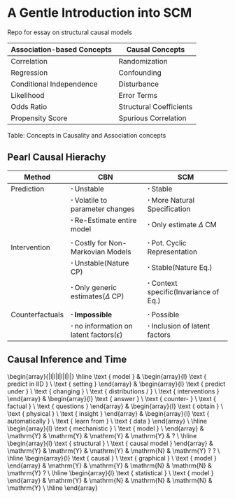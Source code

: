 # A Gentle Introduction into SCM 

Repo for essay on structural causal models 


 | Association-based Concepts |  Causal Concepts
|--------------------------|------------------------|
| Correlation              | Randomization  
| Regression               | Confounding
| Conditional Independence | Disturbance
| Likelihood               | Error Terms      
| Odds Ratio               | Structural Coefficients       
| Propensity Score         | Spurious Correlation    

Table: Concepts in Causality and Association concepts

## Pearl Causal Hierachy 

 |Method         | CBN |  SCM
|----------------|---------------------------|------------------------|
| Prediction     | $\boldsymbol{\cdot}$ Unstable                                                                                        | $\boldsymbol{\cdot}$ Stable                 
|                | $\boldsymbol{\cdot}$ Volatile to parameter changes                                                                   | $\boldsymbol{\cdot}$ More Natural Specification 
|                | $\boldsymbol{\cdot}$ Re-Estimate entire model                                                                        | $\boldsymbol{\cdot}$ Only estimate $\Delta$ CM
|                |                                                                                                                      | 
| Intervention   | $\boldsymbol{\cdot}$ Costly for Non-Markovian Models                                                                 | $\boldsymbol{\cdot}$ Pot. Cyclic Representation
|                | $\boldsymbol{\cdot}$ Unstable(Nature CP)                                                                             | $\boldsymbol{\cdot}$ Stable(Nature Eq.)
|                | $\boldsymbol{\cdot}$ Only generic estimates($\Delta$ CP)                                                             | $\boldsymbol{\cdot}$ Context specific(Invariance of Eq.)
|                |                                                                                                                      | 
|Counterfactuals | $\boldsymbol{\cdot}$ **Impossible**                                                                                  | $\boldsymbol{\cdot}$ Possible
|                | $\boldsymbol{\cdot}$ no information on latent factors($\epsilon$)                                                    | $\boldsymbol{\cdot}$ Inclusion of latent factors


## Causal Inference and Time 

\begin{array}{|l|l|l|l|l|l|}
\hline \text { model } & \begin{array}{l}
\text { predict in IID } \\
\text { setting }
\end{array} & \begin{array}{l}
\text { predict under } \\
\text { changing } \\
\text { distributions / } \\
\text { interventions }
\end{array} & \begin{array}{l}
\text { answer } \\
\text { counter- } \\
\text { factual } \\
\text { questions }
\end{array} & \begin{array}{l}
\text { obtain } \\
\text { physical } \\
\text { insight }
\end{array} & \begin{array}{l}
\text { automatically } \\
\text { learn from } \\
\text { data }
\end{array} \\
\hline \begin{array}{l}
\text { mechanistic } \\
\text { model } \\
\end{array} & \mathrm{Y} & \mathrm{Y} & \mathrm{Y} & \mathrm{Y} & ? \\
\hline \begin{array}{l}
\text { structural } \\
\text { causal model }
\end{array} & \mathrm{Y} & \mathrm{Y} & \mathrm{Y} & \mathrm{N} & \mathrm{Y} ? ? \\
\hline \begin{array}{l}
\text { causal } \\
\text { graphical } \\
\text { model }
\end{array} & \mathrm{Y} & \mathrm{Y} & \mathrm{N} & \mathrm{N} & \mathrm{Y} ? \\
\hline \begin{array}{l}
\text { statistical } \\
\text { model }
\end{array} & \mathrm{Y} & \mathrm{N} & \mathrm{N} & \mathrm{N} & \mathrm{Y} \\
\hline
\end{array}


